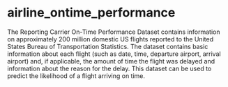 # airline_ontime_performance
The Reporting Carrier On-Time Performance Dataset contains information on approximately 200 million domestic US flights reported to the United States Bureau of Transportation Statistics. The dataset contains basic information about each flight (such as date, time, departure airport, arrival airport) and, if applicable, the amount of time the flight was delayed and information about the reason for the delay. This dataset can be used to predict the likelihood of a flight arriving on time.
